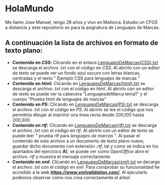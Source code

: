 # HolaMundo 
Me llamo Jose Manuel, tengo 28 años y vivo en Mallorca. Estudio un CFGS a distancia y este repositorio es para la asignatura de Lenguajes de Marcas.

## A continuación la lista de archivos en formato de texto plano:
+ **Contenido en *CSS*:** Clicando en el enlace 
[LenguajesDeMarcas(CSS).txt](https://github.com/x0xe/HolaMundo/files/525179/LenguajesDeMarcas.CSS.txt) se descarga el archivo *.txt* con el código en *CSS*. Al abrirlo con un editor de texto se puede ver un fondo azul oscuro con letras blancas, centradas y el texto " Ejemplo CSS para lenguajes de marcas "
+ **Contenido en *html*:** Clicando en 
[LenguajesDeMarcas(html).txt](https://github.com/x0xe/HolaMundo/files/525182/LenguajesDeMarcas.html.txt) se descarga el archivo *.txt* con el código en *html*. Al abrirlo con un editor de texto se puede ver la cabecera "LenguajesdeMarca tema1" y el cuerpo "Prueba html de lenguajes de marcas"
+ **Contenido en *PS*:** Clicando en 
[LenguajesDeMarcas(PS).txt](https://github.com/x0xe/HolaMundo/files/525184/LenguajesDeMarcas.PS.txt) se descarga el archivo *.txt* con el código en *PS*. Al abrirlo se lee el código que nos permitiría dibujar al imprimir una linea recta desde 200,100 hasta 200,300. 
+ **Contenido en *rtf*:** Clicando en
[LenguajesDeMarcas(rtf).txt](https://github.com/x0xe/HolaMundo/files/525186/LenguajesDeMarcas.rtf.txt) se descarga el archivo *.txt* con el código en *rtf*. Al abrirlo con un editor de texto se puede leer " prueba rtf para *lenguajes de marcas* ". Al pasar el contenido de este archivo a un documento de texto plano nuevo, guardar dicho documento con extensión *.rtf*, tal y como se indica en los apartados del ejercicico **A)**, se puede ver como *OpenOffice* abre el archivo *.rtf* y muestra el mensaje correctamente.
+ **Contenido en *xml*:** Clicando en 
[LenguajesDeMarcas(xml).txt](https://github.com/x0xe/HolaMundo/files/525188/LenguajesDeMarcas.xml.txt)
se decarga el archivo *.txt* con el código en *xml*. Para comprobar su funcionalidad he accedido a la web ***<https://www.xmlvalidation.com/>***. Al ejecutarlo podemos observar como nos crea correctamente el árbol.
